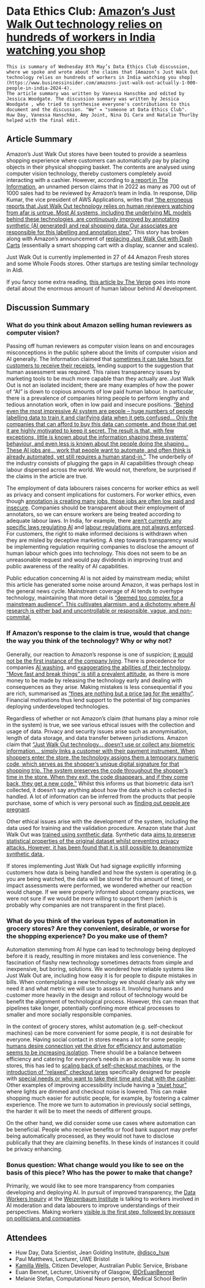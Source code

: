 # Data Ethics Club: [Amazon’s Just Walk Out technology relies on hundreds of workers in India watching you shop](https://www.businessinsider.com/amazons-just-walk-out-actually-1-000-people-in-india-2024-4)

```{admonition} What's this? 
This is summary of Wednesday 8th May’s Data Ethics Club discussion, where we spoke and wrote about the claims that [Amazon’s Just Walk Out technology relies on hundreds of workers in India watching you shop](https://www.businessinsider.com/amazons-just-walk-out-actually-1-000-people-in-india-2024-4).
The article summary was written by Vanessa Hanschke and edited by Jessica Woodgate. The discussion summary was written by Jessica Woodgate , who tried to synthesise everyone's contributions to this document and the discussion. "We" = "someone at Data Ethics Club". 
Huw Day, Vanessa Hanschke, Amy Joint, Nina Di Cara and Natalie Thurlby helped with the final edit.
```

## Article Summary

Amazon’s Just Walk Out stores have been touted to provide a seamless shopping experience where customers can automatically pay by placing objects in their physical shopping basket. The contents are analysed using computer vision technology, thereby customers completely avoid interacting with a cashier. However, according to [a report in The Information](https://www.theinformation.com/articles/how-amazons-big-bet-on-just-walk-out-stumbled), an unnamed person claims that in 2022 as many as 700 out of 1000 sales had to be reviewed by Amazon’s team in India. In response, Dilip Kumar, the vice president of AWS Applications, writes that [“the erroneous reports that Just Walk Out technology relies on human reviewers watching from afar is untrue. Most AI systems, including the underlying ML models behind these technologies, are continuously improved by annotating synthetic (AI generated) and real shopping data. Our associates are responsible for this labelling and annotation step”](https://www.aboutamazon.com/news/retail/amazon-just-walk-out-dash-cart-grocery-shopping-checkout-stores). This story has broken along with Amazon’s announcement of [replacing Just Walk Out with Dash Carts](https://www.theinformation.com/articles/amazons-grocery-stores-to-drop-just-walk-out-checkout-tech?utm_campaign=Editorial&utm_content=Article&utm_medium=organic_social&utm_source=twitter) (essentially a smart shopping cart with a display, scanner and scales).

Just Walk Out is currently implemented in 27 of 44 Amazon Fresh stores and some Whole Foods stores. Other startups are testing similar technology in Aldi.

If you fancy some extra reading, [this article by The Verge](https://www.theverge.com/features/23764584/ai-artificial-intelligence-data-notation-labor-scale-surge-remotasks-openai-chatbots) goes into more detail about the enormous amount of human labour behind AI development.

## Discussion Summary

### What do you think about Amazon selling human reviewers as computer vision?

Passing off human reviewers as computer vision leans on and encourages misconceptions in the public sphere about the limits of computer vision and AI generally. The Information claimed that [sometimes it can take hours for customers to receive their receipts](https://www.theinformation.com/articles/how-amazons-big-bet-on-just-walk-out-stumbled), lending support to the suggestion that human assessment was required. This raises transparency issues by marketing tools to be much more capable than they actually are. Just Walk Out is not an isolated incident; there are many examples of how the power of “AI” is down to copious amounts of low paid human labour. In particular, there is a prevalence of companies hiring people to perform lengthy and tedious annotation work, often in low paid and insecure positions. [“Behind even the most impressive AI system are people – huge numbers of people labelling data to train it and clarifying data when it gets confused... Only the companies that can afford to buy this data can compete, and those that get it are highly motivated to keep it secret. The result is that, with few exceptions, little is known about the information shaping these systems’ behaviour, and even less is known about the people doing the shaping... These AI jobs are... work that people want to automate, and often think is already automated, yet still requires a human stand-in.”]( https://www.theverge.com/features/23764584/ai-artificial-intelligence-data-notation-labor-scale-surge-remotasks-openai-chatbots). The underbelly of the industry consists of plugging the gaps in AI capabilities through cheap labour dispersed across the world. We would not, therefore, be surprised if the claims in the article are true. 

The employment of data labourers raises concerns for worker ethics as well as privacy and consent implications for customers. For worker ethics, even though [annotation is creating many jobs, those jobs are often low paid and insecure]( https://www.theverge.com/features/23764584/ai-artificial-intelligence-data-notation-labor-scale-surge-remotasks-openai-chatbots). Companies should be transparent about their employment of annotators, so we can ensure workers are being treated according to adequate labour laws. In India, for example, there [aren’t currently any specific laws regulating AI](https://www.morganlewis.com/blogs/sourcingatmorganlewis/2024/01/ai-regulation-in-india-current-state-and-future-perspectives) and [labour regulations are not always enforced](https://www.india-briefing.com/news/labor-laws-india-guide-federal-state-industry-specific-regulations-18133.html/). For customers, the right to make informed decisions is withdrawn when they are misled by deceptive marketing. A step towards transparency would be implementing regulation requiring companies to disclose the amount of human labour which goes into technology. This does not seem to be an unreasonable request and would pay dividends in improving trust and public awareness of the reality of AI capabilities.

Public education concerning AI is not aided by mainstream media; whilst this article has generated some noise around Amazon, it was perhaps lost in the general news cycle. Mainstream coverage of AI tends to overhype technology, maintaining that more detail is [“deemed too complex for a mainstream audience”. This cultivates alarmism, and a dichotomy where AI research is either bad and uncontrollable or responsible, vague, and non-commital.](https://theconversation.com/news-coverage-of-artificial-intelligence-reflects-business-and-government-hype-not-critical-voices-203633)

### If Amazon’s response to the claim is true, would that change the way you think of the technology? Why or why not?

Generally, our reaction to Amazon’s response is one of suspicion; [it would not be the first instance of the company lying](https://www.reuters.com/technology/five-us-lawmakers-accuse-amazon-possibly-lying-congress-following-reuters-report-2021-10-18/). There is precedence for companies [AI washing]( https://fortune.com/2024/03/18/ai-washing-sec-charges-companies-false-misleading-statments/), and [exaggerating the abilities of their technology](https://www.wsj.com/articles/ai-startup-boom-raises-questions-of-exaggerated-tech-savvy-11565775004). [“Move fast and break things” is still a prevalent attitude]( https://www.businessinsider.com/meta-mark-zuckerberg-new-values-move-fast-and-break-things-2022-2), as there is more money to be made by releasing the technology early and dealing with consequences as they arise. Making mistakes is less consequential if you are rich, summarised as [“fines are nothing but a price tag for the wealthy”](https://medium.com/bouncin-and-behavin-blogs/fines-are-nothing-but-a-price-tag-for-the-wealthy-74cb3754de0c). Financial motivations thus lend support to the potential of big companies deploying underdeveloped technologies.

Regardless of whether or not Amazon’s claim (that humans play a minor role in the system) is true, we see various ethical issues with the collection and usage of data. Privacy and security issues arise such as anonymisation, length of data storage, and data transfer between jurisdictions. Amazon claim that [“Just Walk Out technology… doesn’t use or collect any biometric information… simply links a customer with their payment instrument. When shoppers enter the store, the technology assigns them a temporary numeric code, which serves as the shopper’s unique digital signature for that shopping trip. The system preserves the code throughout the shopper’s time in the store. When they exit, the code disappears, and if they come back, they get a new code.”](https://www.aboutamazon.com/news/retail/how-does-amazon-just-walk-out-work) Whilst this informs us that biometric data isn’t collected, it doesn’t say anything about how the data which is collected is handled. A lot of information can be inferred from the products that people purchase, some of which is very personal such as [finding out people are pregnant](https://www.forbes.com/sites/kashmirhill/2012/02/16/how-target-figured-out-a-teen-girl-was-pregnant-before-her-father-did/?sh=7fa0a2996668).

Other ethical issues arise with the development of the system, including the data used for training and the validation procedure. Amazon state that Just Walk Out was [trained using synthetic data](https://www.aboutamazon.com/news/retail/how-does-amazon-just-walk-out-work). Synthetic data [aims to preserve statistical properties of the original dataset whilst preventing privacy attacks. However, it has been found that it is still possible to deanonymize synthetic data ](https://www.usenix.org/conference/usenixsecurity22/presentation/stadler).

If stores implementing Just Walk Out had signage explicitly informing customers how data is being handled and how the system is operating (e.g. you are being watched, the data will be stored for this amount of time), or impact assessments were performed, we wondered whether our reaction would change. If we were properly informed about company practices, we were not sure if we would be more willing to support them (which is probably why companies are not transparent in the first place).

### What do you think of the various types of automation in grocery stores? Are they convenient, desirable, or worse for the shopping experience? Do you make use of them?

Automation stemming from AI hype can lead to technology being deployed before it is ready, resulting in more mistakes and less convenience. The fascination of flashy new technology sometimes detracts from simple and inexpensive, but boring, solutions. We wondered how reliable systems like Just Walk Out are, including how easy it is for people to dispute mistakes in bills. When contemplating a new technology we should clearly ask why we need it and what metric we will use to assess it. Involving humans and customer more heavily in the design and rollout of technology would be benefit the alignment of technological process. However, this can mean that pipelines take longer, potentially confining more ethical processes to smaller and more socially responsible companies.

In the context of grocery stores, whilst automation (e.g. self-checkout machines) can be more convenient for some people, it is not desirable for everyone. Having social contact in stores means a lot for some people; [humans desire connection yet the drive for efficiency and automation seems to be increasing isolation](https://theconversation.com/how-the-digitalisation-of-everything-is-making-us-more-lonely-90870). There should be a balance between efficiency and catering for everyone’s needs in an accessible way. In some stores, this has led to [scaling back of self-checkout machines](https://www.cbc.ca/news/business/some-retailers-scaling-back-self-checkouts-1.7034047), or the [introduction of “relaxed” checkout lanes](https://www.cbc.ca/news/canada/edmonton/grocery-slow-check-out-lane-1.6724938) specifically designed for people with [special needs or who want to take their time and chat with the cashier](https://www.cbc.ca/news/business/grocery-checkout-supermarket-shopping-loblaws-superstore-metro-sobeys-dementia-autism-social-anxiety-1.3954847). Other examples of improving accessibility include having a [“quiet hour”](https://www.forbes.com/sites/katehardcastle/2021/10/28/quiet-hours-are-an-important-first-step-to-retail-inclusivity/?sh=33ec3dcd7130) where lights are dimmed and checkout noise is lowered. This can make shopping much easier for autistic people, for example, by fostering a calmer experience. The more we turn to automation in previously social settings, the harder it will be to meet the needs of different groups.

On the other hand, we did consider some use cases where automation can be beneficial. People who receive benefits or food bank support may prefer being automatically processed, as they would not have to disclose publically that they are claiming benefits. In these kinds of instances it could be privacy enhancing.

### Bonus question: What change would you like to see on the basis of this piece? Who has the power to make that change?

Primarily, we would like to see more transparency from companies developing and deploying AI. In pursuit of improved transparency, the [Data Workers Inquiry](https://www.youtube.com/watch?v=tAMqrXlEPDI) at the [Weizenbaum Institute](https://www.weizenbaum-institut.de/en) is talking to workers involved in AI moderation and data labourers to improve understandings of their perspectives. Making workers [visible is the first step, followed by pressure on politicians and companies](https://www.weizenbaum-institut.de/en/news/detail/datenarbeiterinnen-die-arbeitsbedingungen-und-bedeutung-der-menschen-hinter-ki/).

## Attendees
- Huw Day, Data Scientist, Jean Golding Institute, [@disco_huw](https://twitter.com/disco_huw)
- Paul Matthews, Lecturer, UWE Bristol
- [Kamilla Wells](https://www.linkedin.com/in/kamilla-wells/), Citizen Developer, Australian Public Service, Brisbane
- Euan Bennet, Lecturer, University of Glasgow, [@DrEuanBennet](https://twitter.com/DrEuanBennet)
- Melanie Stefan, Computational Neuro person, Medical School Berlin
